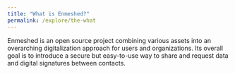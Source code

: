 ```yaml
---
title: "What is Enmeshed?"
permalink: /explore/the-what
---
```


Enmeshed is an open source project combining various assets into an overarching digitalization approach for users and organizations. Its overall goal is to introduce a secure but easy-to-use way to share and request data and digital signatures between contacts.
